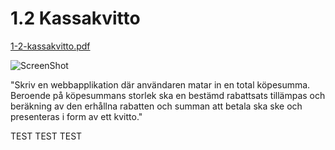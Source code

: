 ﻿1.2 Kassakvitto
===============
[1-2-kassakvitto.pdf](https://github.com/1dv406/kursmaterial/raw/master/Laborationsuppgifter/1-2-kassakvitto.pdf)

![ScreenShot](README.png)

"Skriv en webbapplikation där användaren matar in en total köpesumma. Beroende på köpesummans storlek ska en bestämd rabattsats tillämpas och beräkning av den erhållna rabatten och summan att betala ska ske och presenteras i form av ett kvitto."

TEST TEST TEST